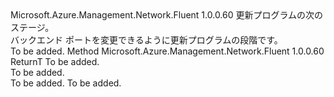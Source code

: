 <Type Name="IWithBackendPort&lt;ReturnT&gt;" FullName="Microsoft.Azure.Management.Network.Fluent.HasBackendPort.Update.IWithBackendPort&lt;ReturnT&gt;">
  <TypeSignature Language="C#" Value="public interface IWithBackendPort&lt;ReturnT&gt;" />
  <TypeSignature Language="ILAsm" Value=".class public interface auto ansi abstract IWithBackendPort`1&lt;ReturnT&gt;" />
  <TypeSignature Language="DocId" Value="T:Microsoft.Azure.Management.Network.Fluent.HasBackendPort.Update.IWithBackendPort`1" />
  <TypeSignature Language="VB.NET" Value="Public Interface IWithBackendPort(Of ReturnT)" />
  <TypeSignature Language="F#" Value="type IWithBackendPort&lt;'ReturnT&gt; = interface" />
  <AssemblyInfo>
    <AssemblyName>Microsoft.Azure.Management.Network.Fluent</AssemblyName>
    <AssemblyVersion>1.0.0.60</AssemblyVersion>
  </AssemblyInfo>
  <TypeParameters>
    <TypeParameter Name="ReturnT" />
  </TypeParameters>
  <Interfaces />
  <Docs>
    <typeparam name="ReturnT">更新プログラムの次のステージ。</typeparam>
    <summary>
            バックエンド ポートを変更できるように更新プログラムの段階です。
            </summary>
    <remarks>To be added.</remarks>
  </Docs>
  <Members>
    <Member MemberName="ToBackendPort">
      <MemberSignature Language="C#" Value="public ReturnT ToBackendPort (int port);" />
      <MemberSignature Language="ILAsm" Value=".method public hidebysig newslot virtual instance !ReturnT ToBackendPort(int32 port) cil managed" />
      <MemberSignature Language="DocId" Value="M:Microsoft.Azure.Management.Network.Fluent.HasBackendPort.Update.IWithBackendPort`1.ToBackendPort(System.Int32)" />
      <MemberSignature Language="VB.NET" Value="Public Function ToBackendPort (port As Integer) As ReturnT" />
      <MemberSignature Language="F#" Value="abstract member ToBackendPort : int -&gt; 'ReturnT" Usage="iWithBackendPort.ToBackendPort port" />
      <MemberType>Method</MemberType>
      <AssemblyInfo>
        <AssemblyName>Microsoft.Azure.Management.Network.Fluent</AssemblyName>
        <AssemblyVersion>1.0.0.60</AssemblyVersion>
      </AssemblyInfo>
      <ReturnValue>
        <ReturnType>ReturnT</ReturnType>
      </ReturnValue>
      <Parameters>
        <Parameter Name="port" Type="System.Int32" />
      </Parameters>
      <Docs>
        <param name="port">To be added.</param>
        <summary>To be added.</summary>
        <returns>To be added.</returns>
        <remarks>To be added.</remarks>
      </Docs>
    </Member>
  </Members>
</Type>